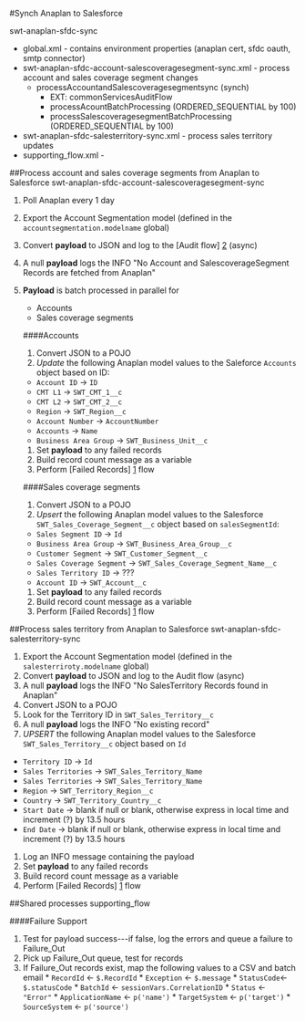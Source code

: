 #Synch Anaplan to Salesforce

   swt-anaplan-sfdc-sync
   
* global.xml - contains environment properties (anaplan cert, sfdc oauth, smtp connector)
* swt-anaplan-sfdc-account-salescoveragesegment-sync.xml - process account and sales coverage segment changes
   * processAccountandSalescoveragesegmentsync (synch)
      * EXT: commonServicesAuditFlow
      * processAcountBatchProcessing (ORDERED_SEQUENTIAL by 100)
      * processSalescoveragesegmentBatchProcessing (ORDERED_SEQUENTIAL by 100)
* swt-anaplan-sfdc-salesterritory-sync.xml - process sales territory updates
* supporting_flow.xml - 
        
        

##Process account and sales coverage segments from Anaplan to Salesforce
    swt-anaplan-sfdc-account-salescoveragesegment-sync  
  
1. Poll Anaplan every 1 day
1. Export the Account Segmentation model (defined in the `accountsegmentation.modelname` global)
1. Convert **payload** to JSON and log to the [Audit flow] [2] (async)
1. A null **payload** logs the INFO "No Account and SalescoverageSegment Records are fetched from Anaplan"
1. **Payload** is batch processed in parallel for  
   * Accounts  
   * Sales coverage segments  

   ####Accounts
   1.   Convert JSON to a POJO
   1.   *Update* the following Anaplan model values to the Saleforce `Accounts` object based on ID:
      * `Account ID` -> `ID`
      * `CMT L1` -> `SWT_CMT_1__c`
      * `CMT L2` -> `SWT_CMT_2__c`
      * `Region` -> `SWT_Region__c`
      * `Account Number` -> `AccountNumber`
      * `Accounts` -> `Name`
      * `Business Area Group` -> `SWT_Business_Unit__c`
   1.   Set **payload** to any failed records
   1.   Build record count message as a variable
   1.   Perform [Failed Records] [1] flow
  
   ####Sales coverage segments
   1.   Convert JSON to a POJO
   1.   *Upsert* the following Anaplan model values to the Salesforce `SWT_Sales_Coverage_Segment__c` object based on `salesSegmentId`:
      * `Sales Segment ID` -> `Id`
      * `Business Area Group` -> `SWT_Business_Area_Group__c`
      * `Customer Segment` -> `SWT_Customer_Segment__c`
      * `Sales Coverage Segment` -> `SWT_Sales_Coverage_Segment_Name__c`
      * `Sales Territory ID` -> ???
      * `Account ID` -> `SWT_Account__c`
   1.   Set **payload** to any failed records
   1.   Build record count message as a variable
   1.   Perform [Failed Records] [1] flow

  
##Process sales territory from Anaplan to Salesforce
    swt-anaplan-sfdc-salesterritory-sync
    
1. Export the Account Segmentation model (defined in the `salesterriroty.modelname` global)
1. Convert **payload** to JSON and log to the Audit flow (async)
1. A null **payload** logs the INFO "No SalesTerritory Records found in Anaplan"
1. Convert JSON to a POJO
1. Look for the Territory ID in `SWT_Sales_Territory__c`
1. A null **payload** logs the INFO "No existing record"
1. *UPSERT* the following Anaplan model values to the Salesforce `SWT_Sales_Territory__c` object based on `Id`
  * `Territory ID` -> `Id`
  * `Sales Territories` -> `SWT_Sales_Territory_Name`
  * `Sales Territories` -> `SWT_Sales_Territory_Name`
  * `Region` -> `SWT_Territory_Region__c`
  * `Country` -> `SWT_Territory_Country__c`
  * `Start Date` -> blank if null or blank, otherwise express in local time and increment (?) by 13.5 hours
  * `End Date` ->  blank if null or blank, otherwise express in local time and increment (?) by 13.5 hours
1. Log an INFO message containing the payload
1. Set **payload** to any failed records
1. Build record count message as a variable
1. Perform [Failed Records] [1] flow


##Shared processes
    supporting_flow
    
####Failure Support
   1.   Test for payload success---if false, log the errors and queue a failure to Failure_Out
   1.   Pick up Failure_Out queue, test for records
   1.   If Failure_Out records exist, map the following values to a CSV and batch email 
      * `RecordId` <- `$.RecordId`
      * `Exception` <- `$.message`
      * `StatusCode`<- `$.statusCode`
      * `BatchId` <- `sessionVars.CorrelationID`
      * `Status` <- `"Error"`
      * `ApplicationName` <- `p('name')`
      * `TargetSystem` <- `p('target')`
      * `SourceSystem` <- `p('source')`

[1]: https://github.com/lcgillies/TestGitHubPages/edit/dev/CommonServicesWrapper/
[2]: https://github.com/lcgillies/TestGitHubPages/edit/dev/CommonServicesWrapper/
